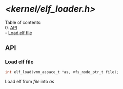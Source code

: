 # _<kernel/elf_loader.h>_
Table of contents:    
0. [API](#api)   
    - [Load elf file](#load-elf-file)   

## API
### Load elf file
```c
int elf_load(vmm_aspace_t *as, vfs_node_ptr_t file);
```
Load elf from _file_ into _as_   